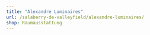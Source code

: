 ```yaml
---
title: "Alexandre Luminaires"
url: /salaberry-de-valleyfield/alexandre-luminaires/
shop: Raumausstattung
---
```

